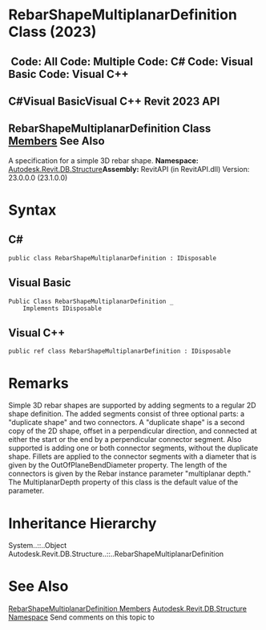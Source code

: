 # RebarShapeMultiplanarDefinition Class (2023)

﻿
 Code: All Code: Multiple Code: C# Code: Visual Basic Code: Visual C++   
---  
C#Visual BasicVisual C++
Revit 2023 API  
---  
RebarShapeMultiplanarDefinition Class  
[Members](0ae51d52-444f-b694-8a95-046acbbfde8b.md "RebarShapeMultiplanarDefinition Members") See Also  
---  
A specification for a simple 3D rebar shape. 
**Namespace:** [Autodesk.Revit.DB.Structure](d586b341-f687-9d90-e96d-255806b7d4fc.md "Autodesk.Revit.DB.Structure Namespace")**Assembly:** RevitAPI (in RevitAPI.dll) Version: 23.0.0.0 (23.1.0.0)
# Syntax
C#  
---  
```text
public class RebarShapeMultiplanarDefinition : IDisposable
```
  
Visual Basic  
---  
```text
Public Class RebarShapeMultiplanarDefinition _
	Implements IDisposable
```
  
Visual C++  
---  
```text
public ref class RebarShapeMultiplanarDefinition : IDisposable
```
  
# Remarks
Simple 3D rebar shapes are supported by adding segments to a regular 2D shape definition. The added segments consist of three optional parts: a "duplicate shape" and two connectors. A "duplicate shape" is a second copy of the 2D shape, offset in a perpendicular direction, and connected at either the start or the end by a perpendicular connector segment. Also supported is adding one or both connector segments, without the duplicate shape. Fillets are applied to the connector segments with a diameter that is given by the OutOfPlaneBendDiameter property. The length of the connectors is given by the Rebar instance parameter "multiplanar depth." The MultiplanarDepth property of this class is the default value of the parameter. 
# Inheritance Hierarchy
System..::..Object Autodesk.Revit.DB.Structure..::..RebarShapeMultiplanarDefinition
# See Also
[RebarShapeMultiplanarDefinition Members](0ae51d52-444f-b694-8a95-046acbbfde8b.md "RebarShapeMultiplanarDefinition Members")
[Autodesk.Revit.DB.Structure Namespace](d586b341-f687-9d90-e96d-255806b7d4fc.md "Autodesk.Revit.DB.Structure Namespace")
Send comments on this topic to 